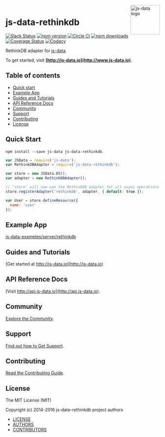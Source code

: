 <img src="https://raw.githubusercontent.com/js-data/js-data/master/js-data.png" alt="js-data logo" title="js-data" align="right" width="96" height="96" />

# js-data-rethinkdb

[![Slack Status][sl_b]][sl_l]
[![npm version][npm_b]][npm_l]
[![Circle CI][circle_b]][circle_l]
[![npm downloads][dn_b]][dn_l]
[![Coverage Status][cov_b]][cov_l]
[![Codacy][cod_b]][cod_l]

RethinkDB adapter for [js-data](http://www.js-data.io/).

To get started, visit __[http://js-data.io](http://www.js-data.io)__.

## Table of contents

* [Quick start](#quick-start)
* [Example App](#example-app)
* [Guides and Tutorials](#guides-and-tutorials)
* [API Reference Docs](#api-reference-docs)
* [Community](#community)
* [Support](#support)
* [Contributing](#contributing)
* [License](#license)

## Quick Start
`npm install --save js-data js-data-rethinkdb`.

```js
var JSData = require('js-data');
var RethinkDBAdapter = require('js-data-rethinkdb');

var store = new JSData.DS();
var adapter = new RethinkDBAdapter();

// "store" will now use the RethinkDB adapter for all async operations
store.registerAdapter('rethinkdb', adapter, { default: true });

var User = store.defineResource({
  name: 'user'
});
```

## Example App

[js-data-examples/server/rethinkdb](https://github.com/js-data/js-data-examples/tree/master/server/rethinkdb)

## Guides and Tutorials

[Get started at http://js-data.io](http://js-data.io)

## API Reference Docs

[Visit http://api.js-data.io](http://api.js-data.io).

## Community

[Explore the Community](http://js-data.io/docs/community).

## Support

[Find out how to Get Support](http://js-data.io/docs/support).

## Contributing

[Read the Contributing Guide](http://js-data.io/docs/contributing).

## License

The MIT License (MIT)

Copyright (c) 2014-2016 js-data-rethinkdb project authors

* [LICENSE](https://github.com/js-data/js-data-rethinkdb/blob/master/LICENSE)
* [AUTHORS](https://github.com/js-data/js-data-rethinkdb/blob/master/AUTHORS)
* [CONTRIBUTORS](https://github.com/js-data/js-data-rethinkdb/blob/master/CONTRIBUTORS)

[sl_b]: http://slack.js-data.io/badge.svg
[sl_l]: http://slack.js-data.io
[npm_b]: https://img.shields.io/npm/v/js-data-rethinkdb.svg?style=flat
[npm_l]: https://www.npmjs.org/package/js-data-rethinkdb
[circle_b]: https://img.shields.io/circleci/project/js-data/js-data-rethinkdb/master.svg?style=flat
[circle_l]: https://circleci.com/gh/js-data/js-data-rethinkdb/tree/master
[dn_b]: https://img.shields.io/npm/dm/js-data-rethinkdb.svg?style=flat
[dn_l]: https://www.npmjs.org/package/js-data-rethinkdb
[cov_b]: https://img.shields.io/coveralls/js-data/js-data-rethinkdb/master.svg?style=flat
[cov_l]: https://coveralls.io/github/js-data/js-data-rethinkdb?branch=master
[cod_b]: https://img.shields.io/codacy/69206fcb0df6462ca559610af32fd1fb.svg
[cod_l]: https://www.codacy.com/app/jasondobry/js-data-rethinkdb/dashboard
